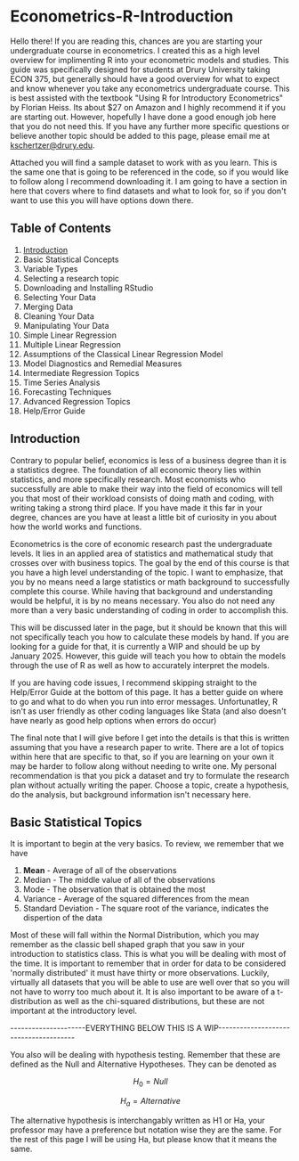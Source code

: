 # Econometrics-R-Introduction
Hello there! If you are reading this, chances are you are starting your undergraduate course in econometrics. I created this as a high level overview for implimenting R into your econometric models and studies. This guide was specifically designed for students at Drury University taking ECON 375, but generally should have a good overview for what to expect and know whenever you take any econometrics undergraduate course. This is best assisted with the textbook "Using R for Introductory Econometrics" by Florian Heiss. Its about $27 on Amazon and I highly recommend it if you are starting out. However, hopefully I have done a good enough job here that you do not need this. If you have any further more specific questions or believe another topic should be added to this page, please email me at kschertzer@drury.edu. 

Attached you will find a sample dataset to work with as you learn. This is the same one that is going to be referenced in the code, so if you would like to follow along I recommend downloading it. I am going to have a section in here that covers where to find datasets and what to look for, so if you don't want to use this you will have options down there. 

## Table of Contents
1. [Introduction](#Introduction)
2. Basic Statistical Concepts
3. Variable Types
4. Selecting a research topic
5. Downloading and Installing RStudio 
6. Selecting Your Data
7. Merging Data 
8. Cleaning Your Data
9. Manipulating Your Data
10. Simple Linear Regression
11. Multiple Linear Regression
12. Assumptions of the Classical Linear Regression Model
13. Model Diagnostics and Remedial Measures
14. Intermediate Regression Topics
15. Time Series Analysis
16. Forecasting Techniques
17. Advanced Regression Topics
18. Help/Error Guide

## Introduction
Contrary to popular belief, economics is less of a business degree than it is a statistics degree. The foundation of all economic theory lies within statistics, and more specifically research. Most economists who successfully are able to make their way into the field of economics will tell you that most of their workload consists of doing math and coding, with writing taking a strong third place. If you have made it this far in your degree, chances are you have at least a little bit of curiosity in you about how the world works and functions. 

Econometrics is the core of economic research past the undergraduate levels. It lies in an applied area of statistics and mathematical study that crosses over with business topics. The goal by the end of this course is that you have a high level understanding of the topic. I want to emphasize, that you by no means need a large statistics or math background to successfully complete this course. While having that background and understanding would be helpful, it is by no means necessary. You also do not need any more than a very basic understanding of coding in order to accomplish this. 

This will be discussed later in the page, but it should be known that this will not specifically teach you how to calculate these models by hand. If you are looking for a guide for that, it is currently a WIP and should be up by January 2025. However, this guide will teach you how to obtain the models through the use of R as well as how to accurately interpret the models. 

If you are having code issues, I recommend skipping straight to the Help/Error Guide at the bottom of this page. It has a better guide on where to go and what to do when you run into error messages. Unfortunatley, R isn't as user friendly as other coding languages like Stata (and also doesn't have nearly as good help options when errors do occur)

The final note that I will give before I get into the details is that this is written assuming that you have a research paper to write. There are a lot of topics within here that are specific to that, so if you are learning on your own it may be harder to follow along without needing to write one. My personal recommendation is that you pick a dataset and try to formulate the research plan without actually writing the paper. Choose a topic, create a hypothesis, do the analysis, but background information isn't necessary here. 

## Basic Statistical Topics
It is important to begin at the very basics. To review, we remember that we have 
1. **Mean** - Average of all of the observations
2. Median - The middle value of all of the observations
3. Mode - The observation that is obtained the most
4. Variance - Average of the squared differences from the mean
5. Standard Deviation - The square root of the variance, indicates the dispertion of the data

Most of these will fall within the Normal Distribution, which you may remember as the classic bell shaped graph that you saw in your introduction to statistics class. This is what you will be dealing with most of the time. It is important to remember that in order for data to be considered 'normally distributed' it must have thirty or more observations. Luckily, virtually all datasets that you will be able to use are well over that so you will not have to worry too much about it. It is also important to be aware of a t-distribution as well as the chi-squared distributions, but these are not important at the introductory level.


---------------------EVERYTHING BELOW THIS IS A WIP--------------------------------------

You also will be dealing with hypothesis testing. Remember that these are defined as the Null and Alternative Hypotheses. They can be denoted as 

$$H_0 = Null$$

$$H_a = Alternative$$

The alternative hypothesis is interchangably written as H1 or Ha, your professor may have a preference but notation wise they are the same. For the rest of this page I will be using Ha, but please know that it means the same. 





















